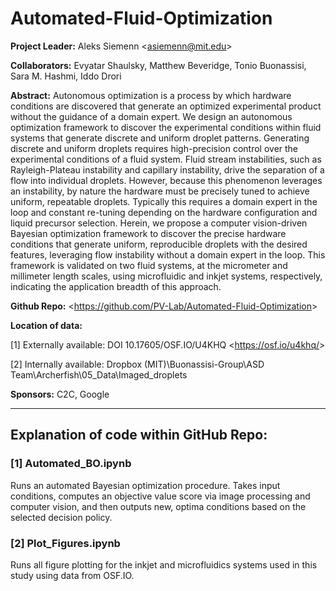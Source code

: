 # Automated-Fluid-Optimization

**Project Leader:** Aleks Siemenn \<<asiemenn@mit.edu>\>

**Collaborators:** Evyatar Shaulsky, Matthew Beveridge, Tonio Buonassisi, Sara M. Hashmi, Iddo Drori

**Abstract:** Autonomous optimization is a process by which hardware conditions are discovered that generate an optimized experimental product without the guidance of a domain expert. We design an autonomous optimization framework to discover the experimental conditions within fluid systems that generate discrete and uniform droplet patterns. Generating discrete and uniform droplets requires high-precision control over the experimental conditions of a fluid system. Fluid stream instabilities, such as Rayleigh-Plateau instability and capillary instability, drive the separation of a flow into individual droplets. However, because this phenomenon leverages an instability, by nature the hardware must be precisely tuned to achieve uniform, repeatable droplets. Typically this requires a domain expert in the loop and constant re-tuning depending on the hardware configuration and liquid precursor selection. Herein, we propose a computer vision-driven Bayesian optimization framework to discover the precise hardware conditions that generate uniform, reproducible droplets with the desired features, leveraging flow instability without a domain expert in the loop. This framework is validated on two fluid systems, at the micrometer and millimeter length scales, using microfluidic and inkjet systems, respectively, indicating the application breadth of this approach.

**Github Repo:** \<<https://github.com/PV-Lab/Automated-Fluid-Optimization>\>

**Location of data:**

[1] Externally available: DOI 10.17605/OSF.IO/U4KHQ \<<https://osf.io/u4khq/>\>

[2] Internally available: Dropbox (MIT)\Buonassisi-Group\ASD Team\Archerfish\05_Data\Imaged_droplets

**Sponsors:** C2C, Google

*******

## Explanation of code within GitHub Repo:

### [1] Automated_BO.ipynb
Runs an automated Bayesian optimization procedure. Takes input conditions, computes an objective value score via image processing and computer vision, and then outputs new, optima conditions based on the selected decision policy.

### [2] Plot_Figures.ipynb
Runs all figure plotting for the inkjet and microfluidics systems used in this study using data from OSF.IO.
